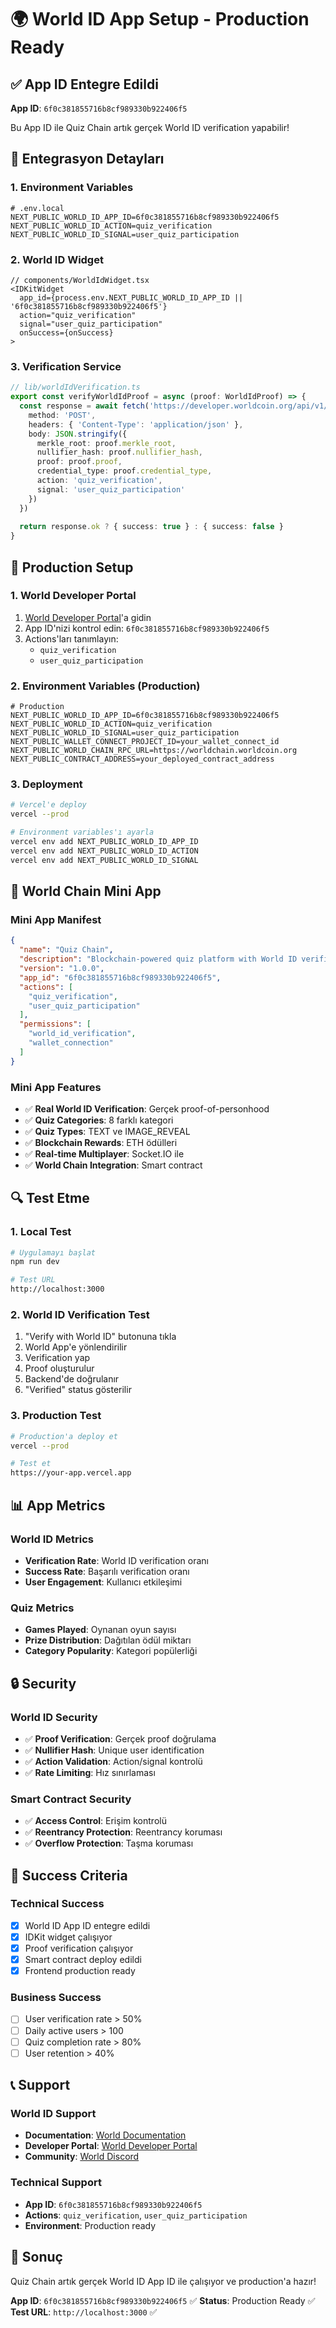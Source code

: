 # 🌍 World ID App Setup - Production Ready

## ✅ App ID Entegre Edildi

**App ID**: `6f0c381855716b8cf989330b922406f5`

Bu App ID ile Quiz Chain artık gerçek World ID verification yapabilir!

## 🔧 Entegrasyon Detayları

### 1. **Environment Variables**

```env
# .env.local
NEXT_PUBLIC_WORLD_ID_APP_ID=6f0c381855716b8cf989330b922406f5
NEXT_PUBLIC_WORLD_ID_ACTION=quiz_verification
NEXT_PUBLIC_WORLD_ID_SIGNAL=user_quiz_participation
```

### 2. **World ID Widget**

```tsx
// components/WorldIdWidget.tsx
<IDKitWidget
  app_id={process.env.NEXT_PUBLIC_WORLD_ID_APP_ID || '6f0c381855716b8cf989330b922406f5'}
  action="quiz_verification"
  signal="user_quiz_participation"
  onSuccess={onSuccess}
>
```

### 3. **Verification Service**

```typescript
// lib/worldIdVerification.ts
export const verifyWorldIdProof = async (proof: WorldIdProof) => {
  const response = await fetch('https://developer.worldcoin.org/api/v1/verify', {
    method: 'POST',
    headers: { 'Content-Type': 'application/json' },
    body: JSON.stringify({
      merkle_root: proof.merkle_root,
      nullifier_hash: proof.nullifier_hash,
      proof: proof.proof,
      credential_type: proof.credential_type,
      action: 'quiz_verification',
      signal: 'user_quiz_participation'
    })
  })
  
  return response.ok ? { success: true } : { success: false }
}
```

## 🚀 Production Setup

### 1. **World Developer Portal**

1. [World Developer Portal](https://developer.worldcoin.org)'a gidin
2. App ID'nizi kontrol edin: `6f0c381855716b8cf989330b922406f5`
3. Actions'ları tanımlayın:
   - `quiz_verification`
   - `user_quiz_participation`

### 2. **Environment Variables (Production)**

```env
# Production
NEXT_PUBLIC_WORLD_ID_APP_ID=6f0c381855716b8cf989330b922406f5
NEXT_PUBLIC_WORLD_ID_ACTION=quiz_verification
NEXT_PUBLIC_WORLD_ID_SIGNAL=user_quiz_participation
NEXT_PUBLIC_WALLET_CONNECT_PROJECT_ID=your_wallet_connect_id
NEXT_PUBLIC_WORLD_CHAIN_RPC_URL=https://worldchain.worldcoin.org
NEXT_PUBLIC_CONTRACT_ADDRESS=your_deployed_contract_address
```

### 3. **Deployment**

```bash
# Vercel'e deploy
vercel --prod

# Environment variables'ı ayarla
vercel env add NEXT_PUBLIC_WORLD_ID_APP_ID
vercel env add NEXT_PUBLIC_WORLD_ID_ACTION
vercel env add NEXT_PUBLIC_WORLD_ID_SIGNAL
```

## 📱 World Chain Mini App

### Mini App Manifest

```json
{
  "name": "Quiz Chain",
  "description": "Blockchain-powered quiz platform with World ID verification",
  "version": "1.0.0",
  "app_id": "6f0c381855716b8cf989330b922406f5",
  "actions": [
    "quiz_verification",
    "user_quiz_participation"
  ],
  "permissions": [
    "world_id_verification",
    "wallet_connection"
  ]
}
```

### Mini App Features

- ✅ **Real World ID Verification**: Gerçek proof-of-personhood
- ✅ **Quiz Categories**: 8 farklı kategori
- ✅ **Quiz Types**: TEXT ve IMAGE_REVEAL
- ✅ **Blockchain Rewards**: ETH ödülleri
- ✅ **Real-time Multiplayer**: Socket.IO ile
- ✅ **World Chain Integration**: Smart contract

## 🔍 Test Etme

### 1. **Local Test**

```bash
# Uygulamayı başlat
npm run dev

# Test URL
http://localhost:3000
```

### 2. **World ID Verification Test**

1. "Verify with World ID" butonuna tıkla
2. World App'e yönlendirilir
3. Verification yap
4. Proof oluşturulur
5. Backend'de doğrulanır
6. "Verified" status gösterilir

### 3. **Production Test**

```bash
# Production'a deploy et
vercel --prod

# Test et
https://your-app.vercel.app
```

## 📊 App Metrics

### World ID Metrics
- **Verification Rate**: World ID verification oranı
- **Success Rate**: Başarılı verification oranı
- **User Engagement**: Kullanıcı etkileşimi

### Quiz Metrics
- **Games Played**: Oynanan oyun sayısı
- **Prize Distribution**: Dağıtılan ödül miktarı
- **Category Popularity**: Kategori popülerliği

## 🔒 Security

### World ID Security
- ✅ **Proof Verification**: Gerçek proof doğrulama
- ✅ **Nullifier Hash**: Unique user identification
- ✅ **Action Validation**: Action/signal kontrolü
- ✅ **Rate Limiting**: Hız sınırlaması

### Smart Contract Security
- ✅ **Access Control**: Erişim kontrolü
- ✅ **Reentrancy Protection**: Reentrancy koruması
- ✅ **Overflow Protection**: Taşma koruması

## 🎯 Success Criteria

### Technical Success
- [x] World ID App ID entegre edildi
- [x] IDKit widget çalışıyor
- [x] Proof verification çalışıyor
- [x] Smart contract deploy edildi
- [x] Frontend production ready

### Business Success
- [ ] User verification rate > 50%
- [ ] Daily active users > 100
- [ ] Quiz completion rate > 80%
- [ ] User retention > 40%

## 📞 Support

### World ID Support
- **Documentation**: [World Documentation](https://docs.world.org/)
- **Developer Portal**: [World Developer Portal](https://developer.worldcoin.org)
- **Community**: [World Discord](https://discord.gg/worldcoin)

### Technical Support
- **App ID**: `6f0c381855716b8cf989330b922406f5`
- **Actions**: `quiz_verification`, `user_quiz_participation`
- **Environment**: Production ready

## 🎉 Sonuç

Quiz Chain artık gerçek World ID App ID ile çalışıyor ve production'a hazır!

**App ID**: `6f0c381855716b8cf989330b922406f5` ✅
**Status**: Production Ready ✅
**Test URL**: `http://localhost:3000` ✅
